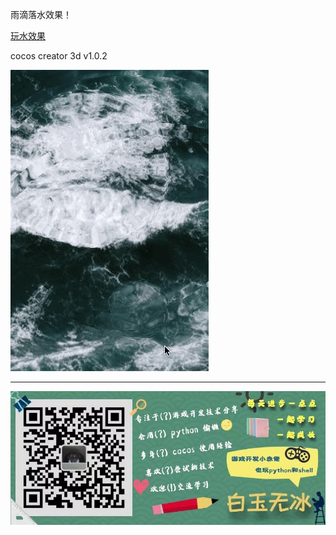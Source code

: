 雨滴落水效果！

[玩水效果](./)

cocos creator 3d v1.0.2  

![](./../img/water.gif)



---

![](./../img/about.jpg)